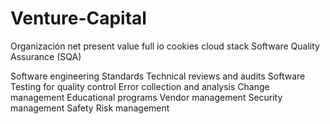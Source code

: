 # Venture-Capital
Organización net present value
 full io cookies cloud stack
Software Quality Assurance (SQA)

Software engineering Standards
Technical reviews and audits
Software Testing for quality control
Error collection and analysis
Change management
Educational programs
Vendor management
Security management
Safety
Risk management
